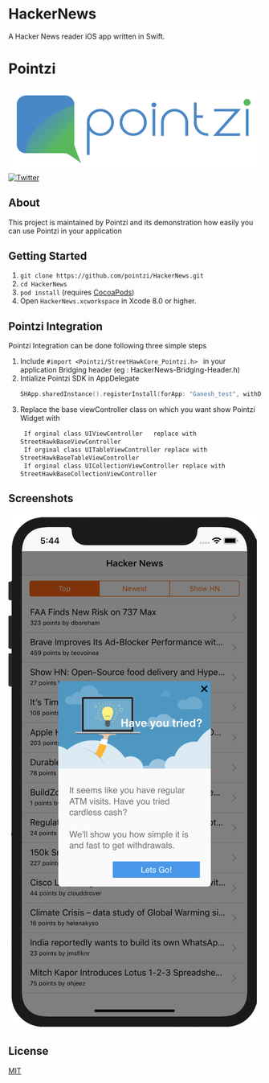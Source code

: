 # HackerNews
A Hacker News reader iOS app written in Swift.

# Pointzi
![Main View](Resources/header.png)
[![Twitter](https://img.shields.io/badge/Twitter-%40usepointzi-blue.svg)](https://twitter.com/usepointzi)

## About
This project is maintained by Pointzi and its demonstration how easily you can use Pointzi in your application<br>


## Getting Started

1. `git clone https://github.com/pointzi/HackerNews.git`
2. `cd HackerNews`
3. `pod install` (requires [CocoaPods](https://cocoapods.org))
4. Open `HackerNews.xcworkspace` in Xcode 8.0 or higher.

## Pointzi Integration
Pointzi Integration can be done following three simple steps
1. Include `#import <Pointzi/StreetHawkCore_Pointzi.h> ` in your application Bridging header (eg : HackerNews-Bridging-Header.h)
2. Intialize Pointzi SDK in AppDelegate
    ``` swift
    SHApp.sharedInstance().registerInstall(forApp: "Ganesh_test", withDebugMode: false)
    ```
3. Replace the base viewController class on which you want show Pointzi Widget with
   ```
    If orginal class UIViewController	replace with StreetHawkBaseViewController
    If orginal class UITableViewController replace with StreetHawkBaseTableViewController
    If orginal class UICollectionViewController replace with	StreetHawkBaseCollectionViewController
   ```

## Screenshots

![Example](Resources/Example_1.png)


## License

[MIT](LICENSE)

